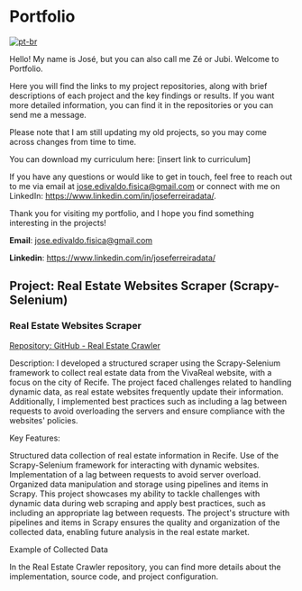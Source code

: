 # Portfolio
[![pt-br](https://img.shields.io/badge/lang-pt--br-green.svg)](https://github.com/jubiss/Porfolio/blob/main/README.pt-br.md)

Hello! My name is José, but you can also call me Zé or Jubi. Welcome to Portfolio.

Here you will find the links to my project repositories, along with brief descriptions of each project and the key findings or results. If you want more detailed information, you can find it in the repositories or you can send me a message.

Please note that I am still updating my old projects, so you may come across changes from time to time.

You can download my curriculum here: [insert link to curriculum]

If you have any questions or would like to get in touch, feel free to reach out to me via email at jose.edivaldo.fisica@gmail.com or connect with me on LinkedIn: https://www.linkedin.com/in/joseferreiradata/.

Thank you for visiting my portfolio, and I hope you find something interesting in the projects!

**Email**: jose.edivaldo.fisica@gmail.com

**Linkedin**: https://www.linkedin.com/in/joseferreiradata/


## Project: Real Estate Websites Scraper (Scrapy-Selenium)

### Real Estate Websites Scraper
 
[Repository: GitHub - Real Estate Crawler](https://github.com/jubiss/real_estate_crawler)

Description:
I developed a structured scraper using the Scrapy-Selenium framework to collect real estate data from the VivaReal website, with a focus on the city of Recife. The project faced challenges related to handling dynamic data, as real estate websites frequently update their information. Additionally, I implemented best practices such as including a lag between requests to avoid overloading the servers and ensure compliance with the websites' policies.

Key Features:

Structured data collection of real estate information in Recife.
Use of the Scrapy-Selenium framework for interacting with dynamic websites.
Implementation of a lag between requests to avoid server overload.
Organized data manipulation and storage using pipelines and items in Scrapy.
This project showcases my ability to tackle challenges with dynamic data during web scraping and apply best practices, such as including an appropriate lag between requests. The project's structure with pipelines and items in Scrapy ensures the quality and organization of the collected data, enabling future analysis in the real estate market.

Example of Collected Data

In the Real Estate Crawler repository, you can find more details about the implementation, source code, and project configuration.